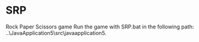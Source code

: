# SRP
Rock Paper Scissors game 
Run the game with SRP.bat in the following path:
..\JavaApplication5\src\javaapplication5.
